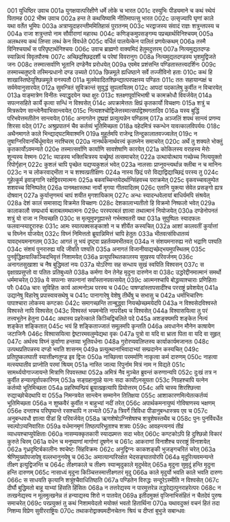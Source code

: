 001  युधिष्ठिर उवाच
001a युगक्षयात्परिक्षीणे धर्मे लोके च भारत
001c दस्युभिः पीड्यमाने च कथं स्थेयं पितामह
002  भीष्म उवाच
002a हन्त ते कथयिष्यामि नीतिमापत्सु भारत
002c उत्सृज्यापि घृणां काले यथा वर्तेत भूमिपः
003a अत्राप्युदाहरन्तीममितिहासं पुरातनम्
003c भरद्वाजस्य संवादं राज्ञः शत्रुन्तपस्य च
004a राजा शत्रुन्तपो नाम सौवीराणां महारथः
004c कणिङ्कमुपसङ्गम्य पप्रच्छार्थविनिश्चयम्
005a अलब्धस्य कथं लिप्सा लब्धं केन विवर्धते
005c वर्धितं पालयेत्केन पालितं प्रणयेत्कथम्
006a तस्मै विनिश्चयार्थं स परिपृष्टार्थनिश्चयः
006c उवाच ब्राह्मणो वाक्यमिदं हेतुमदुत्तरम्
007a नित्यमुद्यतदण्डः स्यान्नित्यं विवृतपौरुषः
007c अच्छिद्रश्छिद्रदर्शी च परेषां विवरानुगः
008a नित्यमुद्यतदण्डस्य भृशमुद्विजते जनः
008c तस्मात्सर्वाणि भूतानि दण्डेनैव प्ररोधयेत्
009a एवमेव प्रशंसन्ति पण्डितास्तत्त्वदर्शिनः
009c तस्माच्चतुष्टये तस्मिन्प्रधानो दण्ड उच्यते
010a छिन्नमूले ह्यधिष्ठाने सर्वे तज्जीविनो हताः
010c कथं हि शाखास्तिष्ठेयुश्छिन्नमूले वनस्पतौ
011a मूलमेवादितश्छिन्द्यात्परपक्षस्य पण्डितः
011c ततः सहायान्पक्षं च सर्वमेवानुसारयेत्
012a सुमन्त्रितं सुविक्रान्तं सुयुद्धं सुपलायितम्
012c आपदां पदकालेषु कुर्वीत न विचारयेत्
013a वाङ्मात्रेण विनीतः स्याद्धृदयेन यथा क्षुरः
013c श्लक्ष्णपूर्वाभिभाषी च कामक्रोधौ विवर्जयेत्
014a सपत्नसहिते कार्ये कृत्वा सन्धिं न विश्वसेत्
014c अपक्रामेत्ततः क्षिप्रं कृतकार्यो विचक्षणः
015a शत्रुं च मित्ररूपेण सान्त्वेनैवाभिसान्त्वयेत्
015c नित्यशश्चोद्विजेत्तस्मात्सर्पाद्वेश्मगतादिव
016a यस्य बुद्धिं परिभवेत्तमतीतेन सान्त्वयेत्
016c अनागतेन दुष्प्रज्ञं प्रत्युत्पन्नेन पण्डितम्
017a अञ्जलिं शपथं सान्त्वं प्रणम्य शिरसा वदेत्
017c अश्रुप्रपातनं चैव कर्तव्यं भूतिमिच्छता
018a वहेदमित्रं स्कन्धेन यावत्कालविपर्ययः
018c अथैनमागते काले भिन्द्याद्घटमिवाश्मनि
019a मुहूर्तमपि राजेन्द्र तिन्दुकालातवज्ज्वलेत्
019c न तुषाग्निरिवानर्चिर्धूमायेत नरश्चिरम्
020a नानर्थकेनार्थवत्त्वं कृतघ्नेन समाचरेत्
020c अर्थे तु शक्यते भोक्तुं कृतकार्योऽवमन्यते
020e तस्मात्सर्वाणि कार्याणि सावशेषाणि कारयेत्
021a कोकिलस्य वराहस्य मेरोः शून्यस्य वेश्मनः
021c व्याडस्य भक्तिचित्रस्य यच्छ्रेष्ठं तत्समाचरेत्
022a उत्थायोत्थाय गच्छेच्च नित्ययुक्तो रिपोर्गृहान्
022c कुशलं चापि पृच्छेत यद्यप्यकुशलं भवेत्
023a नालसाः प्राप्नुवन्त्यर्थान्न क्लीबा न च मानिनः
023c न च लोकरवाद्भीता न च शश्वत्प्रतीक्षिणः
024a नास्य छिद्रं परो विद्याद्विद्याच्छिद्रं परस्य तु
024c गूहेत्कूर्म इवाङ्गानि रक्षेद्विवरमात्मनः
025a बकवच्चिन्तयेदर्थान्सिंहवच्च पराक्रमेत्
025c वृकवच्चावलुम्पेत शशवच्च विनिष्पतेत्
026a पानमक्षास्तथा नार्यो मृगया गीतवादितम्
026c एतानि युक्त्या सेवेत प्रसङ्गो ह्यत्र दोषवान्
027a कुर्यात्तृणमयं चापं शयीत मृगशायिकाम्
027c अन्धः स्यादन्धवेलायां बाधिर्यमपि संश्रयेत्
028a देशं कालं समासाद्य विक्रमेत विचक्षणः
028c देशकालाभ्यतीतो हि विक्रमो निष्फलो भवेत्
029a कालाकालौ सम्प्रधार्य बलाबलमथात्मनः
029c परस्परबलं ज्ञात्वा तथात्मानं नियोजयेत्
030a दण्डेनोपनतं शत्रुं यो राजा न नियच्छति
030c स मृत्युमुपगूह्यास्ते गर्भमश्वतरी यथा
031a सुपुष्पितः स्यादफलः फलवान्स्याद्दुरारुहः
031c आमः स्यात्पक्वसङ्काशो न च शीर्येत कस्यचित्
032a आशां कालवतीं कुर्यात्तां च विघ्नेन योजयेत्
032c विघ्नं निमित्ततो ब्रूयान्निमित्तं चापि हेतुतः
033a भीतवत्संविधातव्यं यावद्भयमनागतम्
033c आगतं तु भयं दृष्ट्वा प्रहर्तव्यमभीतवत्
034a न संशयमनारुह्य नरो भद्राणि पश्यति
034c संशयं पुनरारुह्य यदि जीवति पश्यति
035a अनागतं विजानीयाद्यच्छेद्भयमुपस्थितम्
035c पुनर्वृद्धिक्षयात्किञ्चिदभिवृत्तं निशामयेत्
036a प्रत्युपस्थितकालस्य सुखस्य परिवर्जनम्
036c अनागतसुखाशा च नैष बुद्धिमतां नयः
037a योऽरिणा सह सन्धाय सुखं स्वपिति विश्वसन्
037c स वृक्षाग्रप्रसुप्तो वा पतितः प्रतिबुध्यते
038a कर्मणा येन तेनेह मृदुना दारुणेन वा
038c उद्धरेद्दीनमात्मानं समर्थो धर्ममाचरेत्
039a ये सपत्नाः सपत्नानां सर्वांस्तानपवत्सयेत्
039c आत्मनश्चापि बोद्धव्याश्चाराः प्रणिहिताः परैः
040a चारः सुविहितः कार्य आत्मनोऽथ परस्य च
040c पाषण्डांस्तापसादींश्च परराष्ट्रं प्रवेशयेत्
041a उद्यानेषु विहारेषु प्रपास्वावसथेषु च
041c पानागारेषु वेशेषु तीर्थेषु च सभासु च
042a धर्माभिचारिणः पापाश्चारा लोकस्य कण्टकाः
042c समागच्छन्ति तान्बुद्ध्वा नियच्छेच्छमयेदपि
043a न विश्वसेदविश्वस्ते विश्वस्ते नापि विश्वसेत्
043c विश्वस्तं भयमन्वेति नापरीक्ष्य च विश्वसेत्
044a विश्वासयित्वा तु परं तत्त्वभूतेन हेतुना
044c अथास्य प्रहरेत्काले किञ्चिद्विचलिते पदे
045a अशङ्क्यमपि शङ्केत नित्यं शङ्केत शङ्कितात्
045c भयं हि शङ्किताज्जातं समूलमपि कृन्तति
046a अवधानेन मौनेन काषायेण जटाजिनैः
046c विश्वासयित्वा द्वेष्टारमवलुम्पेद्यथा वृकः
047a पुत्रो वा यदि वा भ्राता पिता वा यदि वा सुहृत्
047c अर्थस्य विघ्नं कुर्वाणा हन्तव्या भूतिवर्धनाः
048a गुरोरप्यवलिप्तस्य कार्याकार्यमजानतः
048c उत्पथप्रतिपन्नस्य दण्डो भवति शासनम्
049a प्रत्युत्थानाभिवादाभ्यां सम्प्रदानेन कस्यचित्
049c प्रतिपुष्कलघाती स्यात्तीक्ष्णतुण्ड इव द्विजः
050a नाच्छित्त्वा परमर्माणि नाकृत्वा कर्म दारुणम्
050c नाहत्वा मत्स्यघातीव प्राप्नोति परमां श्रियम्
051a नास्ति जात्या रिपुर्नाम मित्रं नाम न विद्यते
051c सामर्थ्ययोगाज्जायन्ते मित्राणि रिपवस्तथा
052a अमित्रं नैव मुञ्चेत ब्रुवन्तं करुणान्यपि
052c दुःखं तत्र न कुर्वीत हन्यात्पूर्वापकारिणम्
053a सङ्ग्रहानुग्रहे यत्नः सदा कार्योऽनसूयता
053c निग्रहश्चापि यत्नेन कर्तव्यो भूतिमिच्छता
054a प्रहरिष्यन्प्रियं ब्रूयात्प्रहृत्यापि प्रियोत्तरम्
054c अपि चास्य शिरश्छित्त्वा रुद्याच्छोचेदथापि वा
055a निमन्त्रयेत सान्त्वेन सम्मानेन तितिक्षया
055c आशाकारणमित्येतत्कर्तव्यं भूतिमिच्छता
056a न शुष्कवैरं कुर्वीत न बाहुभ्यां नदीं तरेत् 
056c अपार्थकमनायुष्यं गोविषाणस्य भक्षणम्
056e दन्ताश्च परिघृष्यन्ते रसश्चापि न लभ्यते
057a त्रिवर्गे त्रिविधा पीडानुबन्धास्त्रय एव च
057c अनुबन्धवधौ ज्ञात्वा पीडां हि परिवर्जयेत्
058a ऋणशेषोऽग्निशेषश्च शत्रुशेषस्तथैव च
058c पुनः पुनर्विवर्धेत स्वल्पोऽप्यनिवारितः
059a वर्धमानमृणं तिष्ठत्परिभूताश्च शत्रवः
059c आवहन्त्यनयं तीव्रं व्याधयश्चाप्युपेक्षिताः
060a नासम्यक्कृतकारी स्यादप्रमत्तः सदा भवेत्
060c कण्टकोऽपि हि दुश्छिन्नो विकारं कुरुते चिरम्
061a वधेन च मनुष्याणां मार्गाणां दूषणेन च
061c आकराणां विनाशैश्च परराष्ट्रं विनाशयेत्
062a गृध्रदृष्टिर्बकालीनः श्वचेष्टः सिंहविक्रमः
062c अनुद्विग्नः काकशङ्की भुजङ्गचरितं चरेत्
063a श्रेणिमुख्योपजापेषु वल्लभानुनयेषु च
063c अमात्यान्परिरक्षेत भेदसङ्घातयोरपि
064a मृदुरित्यवमन्यन्ते तीक्ष्ण इत्युद्विजन्ति च
064c तीक्ष्णकाले च तीक्ष्णः स्यान्मृदुकाले मृदुर्भवेत्
065a मृदुना सुमृदुं हन्ति मृदुना हन्ति दारुणम्
065c नासाध्यं मृदुना किञ्चित्तस्मात्तीक्ष्णतरं मृदु
066a काले मृदुर्यो भवति काले भवति दारुणः
066c स साधयति कृत्यानि शत्रूंश्चैवाधितिष्ठति
067a पण्डितेन विरुद्धः सन्दूरेऽस्मीति न विश्वसेत्
067c दीर्घौ बुद्धिमतो बाहू याभ्यां हिंसति हिंसितः
068a न तत्तरेद्यस्य न पारमुत्तरेन्न तद्धरेद्यत्पुनराहरेत्परः
068c न तत्खनेद्यस्य न मूलमुत्खनेन्न तं हन्याद्यस्य शिरो न पातयेत्
069a इतीदमुक्तं वृजिनाभिसंहितं न चैतदेवं पुरुषः समाचरेत्
069c परप्रयुक्तं तु कथं निशामयेदतो मयोक्तं भवतो हितार्थिना
070a यथावदुक्तं वचनं हितं तदा निशम्य विप्रेण सुवीरराष्ट्रियः
070c तथाकरोद्वाक्यमदीनचेतनः श्रियं च दीप्तां बुभुजे सबान्धवः

